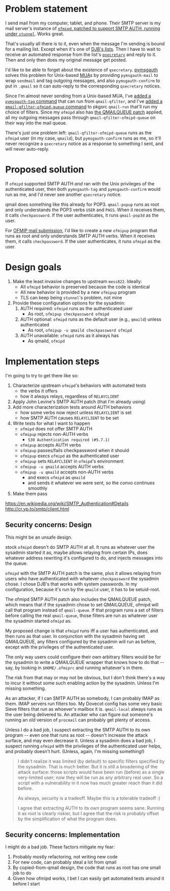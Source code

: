 # Problem statement

I send mail from my computer, tablet, and phone. Their SMTP server is my mail server's instance of [`ofmipd`, patched to support SMTP AUTH, running under `stunnel`](https://schmonz.com/2017/01/18/qmail-smtp-auth-tls-redux/). Works great.

That's usually all there is to it, even when the message I'm sending is bound for a mailing list. Except when it's one of [DJB's lists](https://cr.yp.to/lists.html). Then I have to wait to receive an automated response from the list's [`qsecretary`](https://jdebp.eu/FGA/djb-qsecretary.html) and reply to it. Then and only then does my original message get posted.

I'd like to be able to forget about the existence of `qsecretary`. [pymsgauth](http://pyropus.ca/software/pymsgauth/) solves this problem for Unix-based [MUA](https://en.wikipedia.org/wiki/Email_client)s by providing `pymsgauth-mail` to wrap `sendmail` and tag outgoing messages, and also `pymsgauth-confirm` to put in `.qmail` so it can auto-reply to the corresponding `qsecretary` notices.

Since I'm almost never sending from a Unix-based MUA, I've [added a `pymsgauth-tag` command](https://github.com/schmonz/pkgsrc-pymsgauth/commit/46bb0909c8e73cfd5cb6c7023c0f05b3dffcfe33) that can run from `qmail-qfilter`, and I've [added a `qmail-qfilter-ofmipd-queue` command](https://github.com/schmonz/pkgsrc-qmail-run/commit/437ba58d6956b65e16dd6db4e034f01a3ca30c4d) to pkgsrc `qmail-run` that'll run my choice of filters. Since my `ofmipd` also has [the QMAILQUEUE patch](https://schmonz.com/2017/05/27/qmail-submission-rewrite-headers/) applied, all my outgoing messages pass through `qmail-qfilter-ofmipd-queue` on their way into the mail queue.

There's just one problem left: `qmail-qfilter-ofmipd-queue` runs as the `ofmipd` user (in my case, `qmaild`), but `pymsgauth-confirm` runs as me, so it'll never recognize a `qsecretary` notice as a response to something I sent, and will never auto-reply.


# Proposed solution

If `ofmipd` supported SMTP AUTH _and_ ran with the Unix privileges of the authenticated user, then both `pymsgauth-tag` and `pymsgauth-confirm` would run as me, and I'd never see another `qsecretary` notice.

qmail does something like this already for POP3. `qmail-popup` runs as root and only understands the POP3 verbs `USER` and `PASS`. When it receives them, it calls `checkpassword`. If the user authenticates, it runs `qmail-pop3d` as the user.

For [OFMIP mail submission](https://cr.yp.to/proto/ofmip.html), I'd like to create a new `ofmipup` program that runs as root and only understands SMTP AUTH verbs. When it receives them, it calls `checkpassword`. If the user authenticates, it runs `ofmipd` as the user.


# Design goals

1. Make the least invasive changes to upstream `mess822`. Ideally:
	- All `ofmipd` behavior is preserved because the code is identical
	- All new behavior is provided by a new `ofmipup` program
	- TLS can keep being `stunnel`'s problem, not mine
2. Provide these configuration options for the sysadmin:
	1. AUTH required: `ofmipd` runs as the authenticated user
		- As root, `ofmipup checkpassword ofmipd`
	2. AUTH optional: `ofmipd` runs as the default user (e.g., `qmaild`) unless authenticated
		- As root, `ofmipup -u qmaild checkpassword ofmipd`
	3. AUTH unavailable: `ofmipd` runs as it always has
		- As qmaild, `ofmipd`


# Implementation steps

I'm going to try to get there like so:

1. Characterize upstream `ofmipd`'s behaviors with automated tests
    - the verbs it offers
    - how it always relays, regardless of `RELAYCLIENT`
2. Apply John Levine's SMTP AUTH patch (that I'm already using)
3. Add more characterization tests around AUTH behaviors
    - how some verbs now reject unless `RELAYCLIENT` is set
    - how SMTP AUTH causes `RELAYCLIENT` to be set
4. Write tests for what I want to happen
    - `ofmipd` does not offer SMTP AUTH
    - `ofmipup` rejects non-AUTH verbs
        - `530 Authentication required (#5.7.1)`
    - `ofmipup` accepts AUTH verbs
    - `ofmipup` passes/fails checkpassword when it should
    - `ofmipup` execs `ofmipd` as the authenticated user
    - `ofmipup` sets `RELAYCLIENT` in `ofmipd`'s environment
    - `ofmipup -u qmaild` accepts AUTH verbs
    - `ofmipup -u qmaild` accepts non-AUTH verbs
        - and execs `ofmipd` as `qmaild`
        - and sends it whatever we were sent, so the convo continues smoothly
5. Make them pass

<https://en.wikipedia.org/wiki/SMTP_Authentication#Details>
<http://cr.yp.to/smtp/client.html>


## Security concerns: Design

This might be an unsafe design.

stock `ofmipd` doesn't do SMTP AUTH at all. It runs as whatever user the sysadmin started it as, maybe allows relaying from certain IPs, does whatever address rewriting it's configured to do, and injects messages into the queue.

`ofmipd` with the SMTP AUTH patch is the same, plus it allows relaying from users who have authenticated with whatever `checkpassword` the sysadmin chose. I chose DJB's that works with system passwords. In my configuration, because it's run by the `qmaild` user, it has to be setuid-root.

The ofmipd SMTP AUTH patch also includes the QMAILQUEUE patch, which means that if the sysadmin chose to set QMAILQUEUE, ofmipd will call that program instead of `qmail-queue`. If that program runs a set of filters before calling the real `qmail-queue`, those filters are run as whatever user the sysadmin started `ofmipd` as.

My proposed change is that `ofmipd` runs iff a user has authenticated, and then runs as that user. In conjunction with the sysadmin having set QMAILQUEUE, any filters configured by the sysadmin will run as before, except with the privileges of the authenticated user.

The only way users could configure their own arbitrary filters would be for the sysadmin to write a QMAILQUEUE wrapper that knows how to do that -- say, by looking in `$HOME/.ofmiprc` and running whatever's in there.

The risk from that may or may not be obvious, but I don't think there's a way to incur it without some such enabling action by the sysadmin. Unless I'm missing something.

As an attacker, if I can SMTP AUTH as somebody, I can probably IMAP as them. IMAP servers run filters too. My Dovecot config has some very basic Sieve filters that run as whoever's mailbox it is. `qmail-local` always runs as the user being delivered to. An attacker who can figure out someone's running an old version of `procmail` can probably get plenty of access.

Unless I do a bad job, I suspect extracting the SMTP AUTH to its own program -- even one that runs as root -- doesn't increase the attack surface, and may even decrease it. Unless a sysadmin does a bad job, I suspect running `ofmipd` with the privileges of the authenticated user helps, and probably doesn't hurt. (Unless, again, I'm missing something!)

> I didn't realize it was limited (by default) to specific filters specified by the sysadmin. That is much better. But it is still a broadening of the attack surface: those scripts would have been run (before) as a single very-limited user; now they will be run as any arbitrary real user. So a script with a vulnerability in it now has much greater reach than it did before.
>
> As always, security is a tradeoff. Maybe this is a tolerable tradeoff :)
>
> I agree that extracting AUTH to its own program seems sane. Running it as root is clearly riskier, but I agree that the risk is probably offset by the simplification of what the program does. 


## Security concerns: Implementation

I might do a bad job. These factors mitigate my fear:

1) Probably mostly refactoring, not writing new code
2) For new code, can probably steal a lot from qmail
3) By copied-from-qmail design, the code that runs as root has one small job to do
4) Given how ofmipd works, I bet I can easily get automated tests around it before I start
